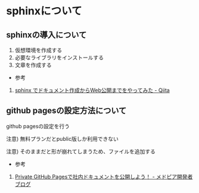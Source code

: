 # sphinxについて



## sphinxの導入について


1. 仮想環境を作成する
1. 必要なライブラリをインストールする
1. 文章を作成する

- 参考
1. [sphinx でドキュメント作成からWeb公開までをやってみた - Qiita](https://gti.page.link/y8CvjAo7Er7KJBd4A)


## github pagesの設定方法について

github pagesの設定を行う

注意) 無料プランだとpublic版しか利用できない

注意) そのままだと形が崩れてしまうため、ファイルを追加する




- 参考
1. [Private GitHub Pagesで社内ドキュメントを公開しよう！ - メドピア開発者ブログ](https://gti.page.link/cCRftyR1SPLbna9b8)











